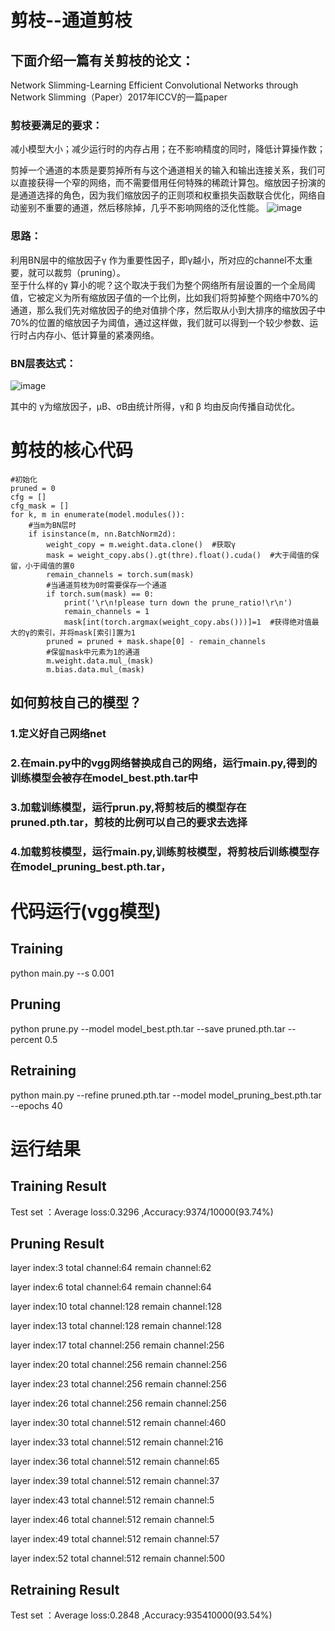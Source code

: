 # 剪枝--通道剪枝

## 下面介绍一篇有关剪枝的论文：
Network Slimming-Learning Efficient Convolutional Networks through Network Slimming（Paper）2017年ICCV的一篇paper

### 剪枝要满足的要求：
   减小模型大小；减少运行时的内存占用；在不影响精度的同时，降低计算操作数；  

   剪掉一个通道的本质是要剪掉所有与这个通道相关的输入和输出连接关系，我们可以直接获得一个窄的网络，而不需要借用任何特殊的稀疏计算包。缩放因子扮演的是通道选择的角色，因为我们缩放因子的正则项和权重损失函数联合优化，网络自动鉴别不重要的通道，然后移除掉，几乎不影响网络的泛化性能。
![image](https://user-images.githubusercontent.com/80331072/112111624-6998d380-8bef-11eb-8bbb-7b2cb85e1497.png)

### 思路：
   利用BN层中的缩放因子γ 作为重要性因子，即γ越小，所对应的channel不太重要，就可以裁剪（pruning）。  
   至于什么样的γ 算小的呢？这个取决于我们为整个网络所有层设置的一个全局阈值，它被定义为所有缩放因子值的一个比例，比如我们将剪掉整个网络中70%的通道，那么我们先对缩放因子的绝对值排个序，然后取从小到大排序的缩放因子中70%的位置的缩放因子为阈值，通过这样做，我们就可以得到一个较少参数、运行时占内存小、低计算量的紧凑网络。  

### BN层表达式：

![image](https://user-images.githubusercontent.com/80331072/112111348-09099680-8bef-11eb-8a96-dfabe6939d3a.png)

其中的 γ为缩放因子，µB、σB由统计所得，γ和 β 均由反向传播自动优化。

# 剪枝的核心代码
```
#初始化
pruned = 0  
cfg = []  
cfg_mask = []  
for k, m in enumerate(model.modules()): 
    #当m为BN层时
    if isinstance(m, nn.BatchNorm2d):  
        weight_copy = m.weight.data.clone()  #获取γ
        mask = weight_copy.abs().gt(thre).float().cuda()  #大于阈值的保留，小于阈值的置0
        remain_channels = torch.sum(mask)
        #当通道剪枝为0时需要保存一个通道
        if torch.sum(mask) == 0:  
            print('\r\n!please turn down the prune_ratio!\r\n')  
            remain_channels = 1  
            mask[int(torch.argmax(weight_copy.abs()))]=1  #获得绝对值最大的γ的索引，并将mask[索引]置为1
        pruned = pruned + mask.shape[0] - remain_channels  
        #保留mask中元素为1的通道
        m.weight.data.mul_(mask)  
        m.bias.data.mul_(mask)  
```

## 如何剪枝自己的模型？
### 1.定义好自己网络net  
### 2.在main.py中的vgg网络替换成自己的网络，运行main.py,得到的训练模型会被存在model_best.pth.tar中
### 3.加载训练模型，运行prun.py,将剪枝后的模型存在pruned.pth.tar，剪枝的比例可以自己的要求去选择
### 4.加载剪枝模型，运行main.py,训练剪枝模型，将剪枝后训练模型存在model_pruning_best.pth.tar，

# 代码运行(vgg模型)
## Training
python main.py --s 0.001   
## Pruning
python prune.py --model model_best.pth.tar --save pruned.pth.tar --percent 0.5
## Retraining
python main.py --refine pruned.pth.tar --model model_pruning_best.pth.tar --epochs 40

# 运行结果
## Training Result
Test set ：Average loss:0.3296 ,Accuracy:9374/10000(93.74%)
## Pruning Result
layer index:3         total channel:64         remain channel:62

layer index:6         total channel:64         remain channel:64

layer index:10        total channel:128        remain channel:128

layer index:13        total channel:128        remain channel:128

layer index:17        total channel:256        remain channel:256

layer index:20        total channel:256        remain channel:256

layer index:23        total channel:256        remain channel:256

layer index:26        total channel:256        remain channel:256

layer index:30        total channel:512        remain channel:460

layer index:33        total channel:512        remain channel:216

layer index:36        total channel:512        remain channel:65

layer index:39        total channel:512        remain channel:37

layer index:43        total channel:512        remain channel:5

layer index:46        total channel:512        remain channel:5

layer index:49        total channel:512        remain channel:57

layer index:52        total channel:512        remain channel:500

## Retraining Result
Test set ：Average loss:0.2848 ,Accuracy:935410000(93.54%)


